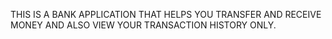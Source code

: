 THIS IS A BANK APPLICATION THAT HELPS YOU TRANSFER AND RECEIVE MONEY AND ALSO VIEW YOUR TRANSACTION HISTORY ONLY.